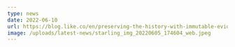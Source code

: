 ```yaml
---
type: news
date: 2022-06-10
url: https://blog.like.co/en/preserving-the-history-with-immutable-evidence-likecoin-updates/
image: /uploads/latest-news/starling_img_20220605_174604_web.jpeg
---
```


